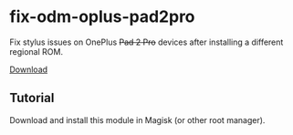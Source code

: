 # fix-odm-oplus-pad2pro

Fix stylus issues on OnePlus ~~Pad 2 Pro~~ devices after installing a different regional ROM.

[Download](https://github.com/jjhitel/fix-odm-oplus-pad2pro)

## Tutorial
Download and install this module in Magisk (or other root manager).
